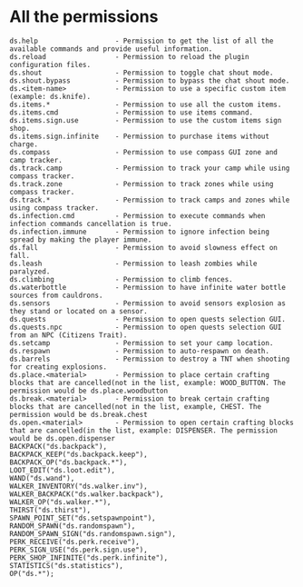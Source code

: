# All the permissions
    
    ds.help                   - Permission to get the list of all the available commands and provide useful information.
    ds.reload                 - Permission to reload the plugin configuration files.
    ds.shout                  - Permission to toggle chat shout mode.
    ds.shout.bypass           - Permission to bypass the chat shout mode.
    ds.<item-name>            - Permission to use a specific custom item (example: ds.knife).
    ds.items.*                - Permission to use all the custom items.
    ds.items.cmd              - Permission to use items command.
    ds.items.sign.use         - Permission to use the custom items sign shop.
    ds.items.sign.infinite    - Permission to purchase items without charge.
    ds.compass                - Permission to use compass GUI zone and camp tracker.
    ds.track.camp             - Permission to track your camp while using compass tracker.
    ds.track.zone             - Permission to track zones while using compass tracker.
    ds.track.*                - Permission to track camps and zones while using compass tracker.
    ds.infection.cmd          - Permission to execute commands when infection commands cancellation is true.
    ds.infection.immune       - Permission to ignore infection being spread by making the player immune.
    ds.fall                   - Permission to avoid slowness effect on fall.
    ds.leash                  - Permission to leash zombies while paralyzed.
    ds.climbing               - Permission to climb fences.
    ds.waterbottle            - Permission to have infinite water bottle sources from cauldrons.
    ds.sensors                - Permission to avoid sensors explosion as they stand or located on a sensor.
    ds.quests                 - Permission to open quests selection GUI.
    ds.quests.npc             - Permission to open quests selection GUI from an NPC (Citizens Trait).
    ds.setcamp                - Permission to set your camp location.
    ds.respawn                - Permission to auto-respawn on death.
    ds.barrels                - Permission to destroy a TNT when shooting for creating explosions.
    ds.place.<material>       - Permission to place certain crafting blocks that are cancelled(not in the list, example: WOOD_BUTTON. The permission would be ds.place.woodbutton
    ds.break.<material>       - Permission to break certain crafting blocks that are cancelled(not in the list, example, CHEST. The permission would be ds.break.chest
    ds.open.<material>        - Permission to open certain crafting blocks that are cancelled(in the list, example: DISPENSER. The permission would be ds.open.dispenser
    BACKPACK("ds.backpack"),
    BACKPACK_KEEP("ds.backpack.keep"),
    BACKPACK_OP("ds.backpack.*"),
    LOOT_EDIT("ds.loot.edit"),
    WAND("ds.wand"),
    WALKER_INVENTORY("ds.walker.inv"),
    WALKER_BACKPACK("ds.walker.backpack"),
    WALKER_OP("ds.walker.*"),
    THIRST("ds.thirst"),
    SPAWN_POINT_SET("ds.setspawnpoint"),
    RANDOM_SPAWN("ds.randomspawn"),
    RANDOM_SPAWN_SIGN("ds.randomspawn.sign"),
    PERK_RECEIVE("ds.perk.receive"),
    PERK_SIGN_USE("ds.perk.sign.use"),
    PERK_SHOP_INFINITE("ds.perk.infinite"),
    STATISTICS("ds.statistics"),
    OP("ds.*");
